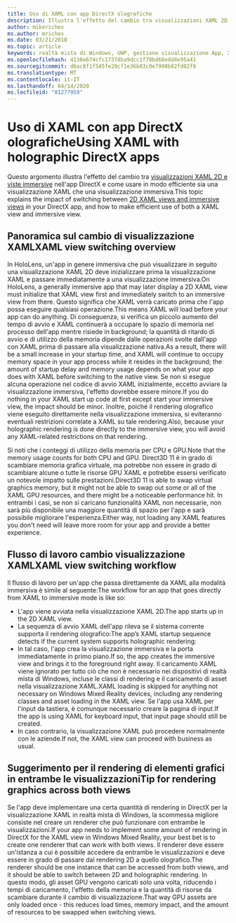```yaml
---
title: Uso di XAML con app DirectX olografiche
description: Illustra l'effetto del cambio tra visualizzazioni XAML 2D e visualizzazioni immersive nell'app DirectX e come usare in modo efficiente sia una visualizzazione XAML che una visualizzazione immersiva.
author: mikeriches
ms.author: mriches
ms.date: 03/21/2018
ms.topic: article
keywords: realtà mista di Windows, UWP, gestione visualizzazione App, XAML, tastiera, procedura dettagliata, DirectX
ms.openlocfilehash: 4136e674cfc1737dba9dcc1f70bd68edd4e95a41
ms.sourcegitcommit: d6ac8f1f545fe20cf1e36b83c0e7998b82fd02f8
ms.translationtype: MT
ms.contentlocale: it-IT
ms.lasthandoff: 04/14/2020
ms.locfileid: "81277959"
---
```

# <a name="using-xaml-with-holographic-directx-apps"></a><span data-ttu-id="fc846-104">Uso di XAML con app DirectX olografiche</span><span class="sxs-lookup"><span data-stu-id="fc846-104">Using XAML with holographic DirectX apps</span></span>

<span data-ttu-id="fc846-105">Questo argomento illustra l'effetto del cambio tra [visualizzazioni XAML 2D e viste immersive](app-views.md) nell'app DirectX e come usare in modo efficiente sia una visualizzazione XAML che una visualizzazione immersiva.</span><span class="sxs-lookup"><span data-stu-id="fc846-105">This topic explains the impact of switching between [2D XAML views and immersive views](app-views.md) in your DirectX app, and how to make efficient use of both a XAML view and immersive view.</span></span>

## <a name="xaml-view-switching-overview"></a><span data-ttu-id="fc846-106">Panoramica sul cambio di visualizzazione XAML</span><span class="sxs-lookup"><span data-stu-id="fc846-106">XAML view switching overview</span></span>

<span data-ttu-id="fc846-107">In HoloLens, un'app in genere immersiva che può visualizzare in seguito una visualizzazione XAML 2D deve inizializzare prima la visualizzazione XAML e passare immediatamente a una visualizzazione immersiva.</span><span class="sxs-lookup"><span data-stu-id="fc846-107">On HoloLens, a generally immersive app that may later display a 2D XAML view must initialize that XAML view first and immediately switch to an immersive view from there.</span></span> <span data-ttu-id="fc846-108">Questo significa che XAML verrà caricato prima che l'app possa eseguire qualsiasi operazione.</span><span class="sxs-lookup"><span data-stu-id="fc846-108">This means XAML will load before your app can do anything.</span></span> <span data-ttu-id="fc846-109">Di conseguenza, si verifica un piccolo aumento del tempo di avvio e XAML continuerà a occupare lo spazio di memoria nel processo dell'app mentre risiede in background; la quantità di ritardo di avvio e di utilizzo della memoria dipende dalle operazioni svolte dall'app con XAML prima di passare alla visualizzazione nativa.</span><span class="sxs-lookup"><span data-stu-id="fc846-109">As a result, there will be a small increase in your startup time, and XAML will continue to occupy memory space in your app process while it resides in the background; the amount of startup delay and memory usage depends on what your app does with XAML before switching to the native view.</span></span> <span data-ttu-id="fc846-110">Se non si esegue alcuna operazione nel codice di avvio XAML inizialmente, eccetto avviare la visualizzazione immersiva, l'effetto dovrebbe essere minore.</span><span class="sxs-lookup"><span data-stu-id="fc846-110">If you do nothing in your XAML start up code at first except start your immersive view, the impact should be minor.</span></span> <span data-ttu-id="fc846-111">Inoltre, poiché il rendering olografico viene eseguito direttamente nella visualizzazione immersiva, si eviteranno eventuali restrizioni correlate a XAML su tale rendering.</span><span class="sxs-lookup"><span data-stu-id="fc846-111">Also, because your holographic rendering is done directly to the immersive view, you will avoid any XAML-related restrictions on that rendering.</span></span>

<span data-ttu-id="fc846-112">Si noti che i conteggi di utilizzo della memoria per CPU e GPU.</span><span class="sxs-lookup"><span data-stu-id="fc846-112">Note that the memory usage counts for both CPU and GPU.</span></span> <span data-ttu-id="fc846-113">Direct3D 11 è in grado di scambiare memoria grafica virtuale, ma potrebbe non essere in grado di scambiare alcune o tutte le risorse GPU XAML e potrebbe essersi verificato un notevole impatto sulle prestazioni.</span><span class="sxs-lookup"><span data-stu-id="fc846-113">Direct3D 11 is able to swap virtual graphics memory, but it might not be able to swap out some or all of the XAML GPU resources, and there might be a noticeable performance hit.</span></span> <span data-ttu-id="fc846-114">In entrambi i casi, se non si caricano funzionalità XAML non necessarie, non sarà più disponibile una maggiore quantità di spazio per l'app e sarà possibile migliorare l'esperienza.</span><span class="sxs-lookup"><span data-stu-id="fc846-114">Either way, not loading any XAML features you don't need will leave more room for your app and provide a better experience.</span></span>

## <a name="xaml-view-switching-workflow"></a><span data-ttu-id="fc846-115">Flusso di lavoro cambio visualizzazione XAML</span><span class="sxs-lookup"><span data-stu-id="fc846-115">XAML view switching workflow</span></span>

<span data-ttu-id="fc846-116">Il flusso di lavoro per un'app che passa direttamente da XAML alla modalità immersiva è simile al seguente:</span><span class="sxs-lookup"><span data-stu-id="fc846-116">The workflow for an app that goes directly from XAML to immersive mode is like so:</span></span>
* <span data-ttu-id="fc846-117">L'app viene avviata nella visualizzazione XAML 2D.</span><span class="sxs-lookup"><span data-stu-id="fc846-117">The app starts up in the 2D XAML view.</span></span>
* <span data-ttu-id="fc846-118">La sequenza di avvio XAML dell'app rileva se il sistema corrente supporta il rendering olografico:</span><span class="sxs-lookup"><span data-stu-id="fc846-118">The app’s XAML startup sequence detects if the current system supports holographic rendering:</span></span>
* <span data-ttu-id="fc846-119">In tal caso, l'app crea la visualizzazione immersiva e la porta immediatamente in primo piano.</span><span class="sxs-lookup"><span data-stu-id="fc846-119">If so, the app creates the immersive view and brings it to the foreground right away.</span></span> <span data-ttu-id="fc846-120">Il caricamento XAML viene ignorato per tutto ciò che non è necessario nei dispositivi di realtà mista di Windows, incluse le classi di rendering e il caricamento di asset nella visualizzazione XAML.</span><span class="sxs-lookup"><span data-stu-id="fc846-120">XAML loading is skipped for anything not necessary on Windows Mixed Reality devices, including any rendering classes and asset loading in the XAML view.</span></span> <span data-ttu-id="fc846-121">Se l'app usa XAML per l'input da tastiera, è comunque necessario creare la pagina di input.</span><span class="sxs-lookup"><span data-stu-id="fc846-121">If the app is using XAML for keyboard input, that input page should still be created.</span></span>
* <span data-ttu-id="fc846-122">In caso contrario, la visualizzazione XAML può procedere normalmente con le aziende.</span><span class="sxs-lookup"><span data-stu-id="fc846-122">If not, the XAML view can proceed with business as usual.</span></span>

## <a name="tip-for-rendering-graphics-across-both-views"></a><span data-ttu-id="fc846-123">Suggerimento per il rendering di elementi grafici in entrambe le visualizzazioni</span><span class="sxs-lookup"><span data-stu-id="fc846-123">Tip for rendering graphics across both views</span></span>

<span data-ttu-id="fc846-124">Se l'app deve implementare una certa quantità di rendering in DirectX per la visualizzazione XAML in realtà mista di Windows, la scommessa migliore consiste nel creare un renderer che può funzionare con entrambe le visualizzazioni.</span><span class="sxs-lookup"><span data-stu-id="fc846-124">If your app needs to implement some amount of rendering in DirectX for the XAML view in Windows Mixed Reality, your best bet is to create one renderer that can work with both views.</span></span> <span data-ttu-id="fc846-125">Il renderer deve essere un'istanza a cui è possibile accedere da entrambe le visualizzazioni e deve essere in grado di passare dal rendering 2D a quello olografico.</span><span class="sxs-lookup"><span data-stu-id="fc846-125">The renderer should be one instance that can be accessed from both views, and it should be able to switch between 2D and holographic rendering.</span></span> <span data-ttu-id="fc846-126">In questo modo, gli asset GPU vengono caricati solo una volta, riducendo i tempi di caricamento, l'effetto della memoria e la quantità di risorse da scambiare durante il cambio di visualizzazione.</span><span class="sxs-lookup"><span data-stu-id="fc846-126">That way GPU assets are only loaded once - this reduces load times, memory impact, and the amount of resources to be swapped when switching views.</span></span>
